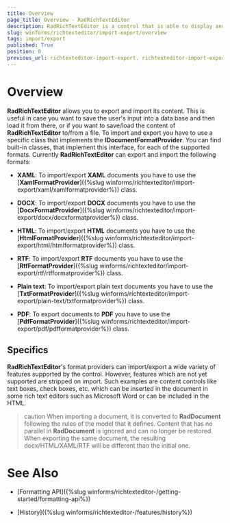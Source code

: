 ```yaml
---
title: Overview
page_title: Overview - RadRichTextEditor
description: RadRichTextEditor is a control that is able to display and edit rich-text content including formatted text arranged in pages, paragraphs, spans (runs), tables, etc. 
slug: winforms/richtexteditor/import-export/overview
tags: import/export
published: True
position: 0
previous_url: richtexteditor-import-export, richtexteditor-import-export-data-providers
---
```


# Overview

__RadRichTextEditor__ allows you to export and import its content. This is useful in case you want to save the user's input into a data base and then load it from there, or if you want to save/load the content of __RadRichTextEditor__ to/from a file. To import and export you have to use a specific class that implements the __IDocumentFormatProvider__. You can find built-in classes, that implement this interface, for each of the supported formats. Currently __RadRichTextEditor__ can export and import the following formats:
      

* __XAML__: To import/export __XAML__ documents you have to use the [__XamlFormatProvider__]({%slug winforms/richtexteditor/import-export/xaml/xamlformatprovider%}) class.

* __DOCX__: To import/export __DOCX__ documents you have to use the [__DocxFormatProvider__]({%slug winforms/richtexteditor/import-export/docx/docxformatprovider%}) class.

* __HTML__: To import/export __HTML__ documents you have to use the [__HtmlFormatProvider__]({%slug winforms/richtexteditor/import-export/html/htmlformatprovider%}) class.
     
* __RTF__: To import/export __RTF__ documents you have to use the [__RtfFormatProvider__]({%slug winforms/richtexteditor/import-export/rtf/rtfformatprovider%}) class.

* __Plain text__: To import/export plain text documents you have to use the [__TxtFormatProvider__]({%slug winforms/richtexteditor/import-export/plain-text/txtformatprovider%}) class.

* __PDF__: To export documents to __PDF__ you have to use the [__PdfFormatProvider__]({%slug winforms/richtexteditor/import-export/pdf/pdfformatprovider%}) class.

## Specifics

__RadRichTextEditor__'s format providers can import/export a wide variety of features supported by the control. However, features which are not yet supported are stripped on import. Such examples are content controls like text boxes, check boxes, etc. which can be inserted in the document in some rich text editors such as Microsoft Word or can be included in the HTML.

>caution When importing a document, it is converted to **RadDocument** following the rules of the model that it defines. Content that has no parallel in **RadDocument** is ignored and can no longer be restored.
>When exporting the same document, the resulting docx/HTML/XAML/RTF will be different than the initial one.
>

# See Also

 * [Formatting API]({%slug winforms/richtexteditor-/getting-started/formatting-api%})

 * [History]({%slug winforms/richtexteditor-/features/history%})
